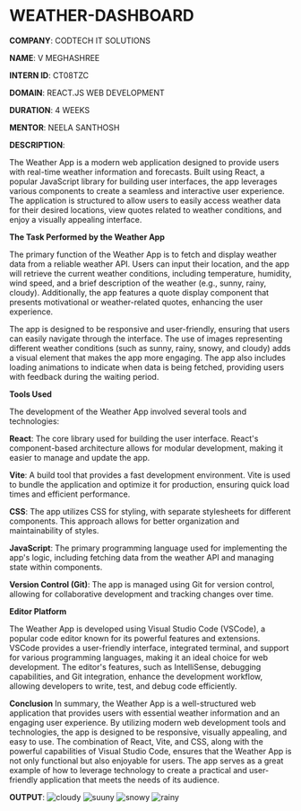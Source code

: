 # WEATHER-DASHBOARD
**COMPANY**: CODTECH IT SOLUTIONS

**NAME**: V MEGHASHREE

**INTERN ID**: CT08TZC

**DOMAIN**: REACT.JS WEB DEVELOPMENT

**DURATION**: 4 WEEKS

**MENTOR**: NEELA SANTHOSH

**DESCRIPTION**:

The Weather App is a modern web application designed to provide users with real-time weather information and forecasts. Built using React, a popular JavaScript library for building user interfaces, the app leverages various components to create a seamless and interactive user experience. The application is structured to allow users to easily access weather data for their desired locations, view quotes related to weather conditions, and enjoy a visually appealing interface.

**The Task Performed by the Weather App**

The primary function of the Weather App is to fetch and display weather data from a reliable weather API. Users can input their location, and the app will retrieve the current weather conditions, including temperature, humidity, wind speed, and a brief description of the weather (e.g., sunny, rainy, cloudy). Additionally, the app features a quote display component that presents motivational or weather-related quotes, enhancing the user experience.

The app is designed to be responsive and user-friendly, ensuring that users can easily navigate through the interface. The use of images representing different weather conditions (such as sunny, rainy, snowy, and cloudy) adds a visual element that makes the app more engaging. The app also includes loading animations to indicate when data is being fetched, providing users with feedback during the waiting period.

**Tools Used**

The development of the Weather App involved several tools and technologies:

**React**: The core library used for building the user interface. React's component-based architecture allows for modular development, making it easier to manage and update the app.

**Vite**: A build tool that provides a fast development environment. Vite is used to bundle the application and optimize it for production, ensuring quick load times and efficient performance.

**CSS**: The app utilizes CSS for styling, with separate stylesheets for different components. This approach allows for better organization and maintainability of styles.

**JavaScript**: The primary programming language used for implementing the app's logic, including fetching data from the weather API and managing state within components.

**Version Control (Git)**: The app is managed using Git for version control, allowing for collaborative development and tracking changes over time.

**Editor Platform**

The Weather App is developed using Visual Studio Code (VSCode), a popular code editor known for its powerful features and extensions. VSCode provides a user-friendly interface, integrated terminal, and support for various programming languages, making it an ideal choice for web development. The editor's features, such as IntelliSense, debugging capabilities, and Git integration, enhance the development workflow, allowing developers to write, test, and debug code efficiently.

**Conclusion**
In summary, the Weather App is a well-structured web application that provides users with essential weather information and an engaging user experience. By utilizing modern web development tools and technologies, the app is designed to be responsive, visually appealing, and easy to use. The combination of React, Vite, and CSS, along with the powerful capabilities of Visual Studio Code, ensures that the Weather App is not only functional but also enjoyable for users. The app serves as a great example of how to leverage technology to create a practical and user-friendly application that meets the needs of its audience.

**OUTPUT**:
![cloudy](https://github.com/user-attachments/assets/4503ef43-ae2c-4407-afe2-be56a8af48bf)
![suuny](https://github.com/user-attachments/assets/0318f136-3444-4d4f-a4db-6fe9f6a9701a)
![snowy](https://github.com/user-attachments/assets/eee0799f-8d42-4ebb-9b02-4b3adb1dbcb7)
![rainy](https://github.com/user-attachments/assets/9e1bc74e-931a-4b0e-8927-051aefbf2b20)

